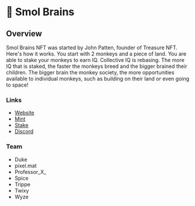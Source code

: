 # 🧠 Smol Brains

## Overview

Smol Brains NFT was started by John Patten, founder of Treasure NFT. Here's how it works. You start with 2 monkeys and a piece of land. You are able to stake your monkeys to earn IQ. Collective IQ is rebasing. The more IQ that is staked, the faster the monkeys breed and the bigger brained their children. The bigger brain the monkey society, the more opportunities available to individual monkeys, such as building on their land or even going to space!

### Links

* [Website](https://www.smolverse.lol)
* [Mint](https://smolverse.lol/station)
* [Stake](https://smolverse.lol/stake)
* [Discord](http://discord.gg/smolbrains)

### **Team**&#x20;

* Duke
* pixel.mat
* Professor\_X\_
* Spice
* Trippe
* Twixy
* Wyze

